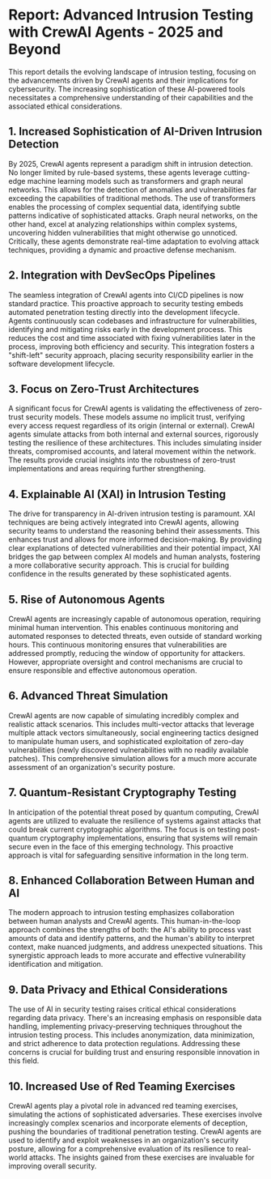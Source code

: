 # Report: Advanced Intrusion Testing with CrewAI Agents - 2025 and Beyond

This report details the evolving landscape of intrusion testing, focusing on the advancements driven by CrewAI agents and their implications for cybersecurity.  The increasing sophistication of these AI-powered tools necessitates a comprehensive understanding of their capabilities and the associated ethical considerations.

## 1. Increased Sophistication of AI-Driven Intrusion Detection

By 2025, CrewAI agents represent a paradigm shift in intrusion detection.  No longer limited by rule-based systems, these agents leverage cutting-edge machine learning models such as transformers and graph neural networks. This allows for the detection of anomalies and vulnerabilities far exceeding the capabilities of traditional methods.  The use of transformers enables the processing of complex sequential data, identifying subtle patterns indicative of sophisticated attacks.  Graph neural networks, on the other hand, excel at analyzing relationships within complex systems, uncovering hidden vulnerabilities that might otherwise go unnoticed.  Critically, these agents demonstrate real-time adaptation to evolving attack techniques, providing a dynamic and proactive defense mechanism.

## 2. Integration with DevSecOps Pipelines

The seamless integration of CrewAI agents into CI/CD pipelines is now standard practice. This proactive approach to security testing embeds automated penetration testing directly into the development lifecycle.  Agents continuously scan codebases and infrastructure for vulnerabilities, identifying and mitigating risks early in the development process.  This reduces the cost and time associated with fixing vulnerabilities later in the process, improving both efficiency and security.  This integration fosters a "shift-left" security approach, placing security responsibility earlier in the software development lifecycle.

## 3. Focus on Zero-Trust Architectures

A significant focus for CrewAI agents is validating the effectiveness of zero-trust security models.  These models assume no implicit trust, verifying every access request regardless of its origin (internal or external).  CrewAI agents simulate attacks from both internal and external sources, rigorously testing the resilience of these architectures.  This includes simulating insider threats, compromised accounts, and lateral movement within the network.  The results provide crucial insights into the robustness of zero-trust implementations and areas requiring further strengthening.

## 4. Explainable AI (XAI) in Intrusion Testing

The drive for transparency in AI-driven intrusion testing is paramount.  XAI techniques are being actively integrated into CrewAI agents, allowing security teams to understand the reasoning behind their assessments. This enhances trust and allows for more informed decision-making.  By providing clear explanations of detected vulnerabilities and their potential impact, XAI bridges the gap between complex AI models and human analysts, fostering a more collaborative security approach.  This is crucial for building confidence in the results generated by these sophisticated agents.

## 5. Rise of Autonomous Agents

CrewAI agents are increasingly capable of autonomous operation, requiring minimal human intervention. This enables continuous monitoring and automated responses to detected threats, even outside of standard working hours.  This continuous monitoring ensures that vulnerabilities are addressed promptly, reducing the window of opportunity for attackers.  However, appropriate oversight and control mechanisms are crucial to ensure responsible and effective autonomous operation.

## 6. Advanced Threat Simulation

CrewAI agents are now capable of simulating incredibly complex and realistic attack scenarios.  This includes multi-vector attacks that leverage multiple attack vectors simultaneously, social engineering tactics designed to manipulate human users, and sophisticated exploitation of zero-day vulnerabilities (newly discovered vulnerabilities with no readily available patches).  This comprehensive simulation allows for a much more accurate assessment of an organization's security posture.

## 7. Quantum-Resistant Cryptography Testing

In anticipation of the potential threat posed by quantum computing, CrewAI agents are utilized to evaluate the resilience of systems against attacks that could break current cryptographic algorithms.  The focus is on testing post-quantum cryptography implementations, ensuring that systems will remain secure even in the face of this emerging technology. This proactive approach is vital for safeguarding sensitive information in the long term.

## 8. Enhanced Collaboration Between Human and AI

The modern approach to intrusion testing emphasizes collaboration between human analysts and CrewAI agents.  This human-in-the-loop approach combines the strengths of both: the AI's ability to process vast amounts of data and identify patterns, and the human's ability to interpret context, make nuanced judgments, and address unexpected situations.  This synergistic approach leads to more accurate and effective vulnerability identification and mitigation.

## 9. Data Privacy and Ethical Considerations

The use of AI in security testing raises critical ethical considerations regarding data privacy.  There's an increasing emphasis on responsible data handling, implementing privacy-preserving techniques throughout the intrusion testing process.  This includes anonymization, data minimization, and strict adherence to data protection regulations.  Addressing these concerns is crucial for building trust and ensuring responsible innovation in this field.

## 10. Increased Use of Red Teaming Exercises

CrewAI agents play a pivotal role in advanced red teaming exercises, simulating the actions of sophisticated adversaries.  These exercises involve increasingly complex scenarios and incorporate elements of deception, pushing the boundaries of traditional penetration testing.  CrewAI agents are used to identify and exploit weaknesses in an organization's security posture, allowing for a comprehensive evaluation of its resilience to real-world attacks.  The insights gained from these exercises are invaluable for improving overall security.